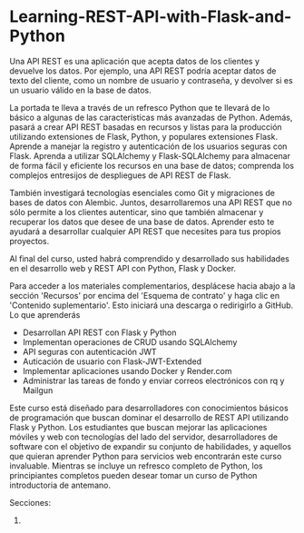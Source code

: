 # Learning-REST-API-with-Flask-and-Python

Una API REST es una aplicación que acepta datos de los clientes y devuelve los datos. Por ejemplo, una API REST podría aceptar datos de texto del cliente, como un nombre de usuario y contraseña, y devolver si es un usuario válido en la base de datos.

La portada te lleva a través de un refresco Python que te llevará de lo básico a algunas de las características más avanzadas de Python. Además, pasará a crear API REST basadas en recursos y listas para la producción utilizando extensiones de Flask, Python, y populares extensiones Flask. Aprende a manejar la registro y autenticación de los usuarios seguras con Flask. Aprenda a utilizar SQLAlchemy y Flask-SQLAlchemy para almacenar de forma fácil y eficiente los recursos en una base de datos; comprenda los complejos entresijos de despliegues de API REST de Flask.

También investigará tecnologías esenciales como Git y migraciones de bases de datos con Alembic. Juntos, desarrollaremos una API REST que no sólo permite a los clientes autenticar, sino que también almacenar y recuperar los datos que desee de una base de datos. Aprender esto te ayudará a desarrollar cualquier API REST que necesites para tus propios proyectos.

Al final del curso, usted habrá comprendido y desarrollado sus habilidades en el desarrollo web y REST API con Python, Flask y Docker.

Para acceder a los materiales complementarios, desplácese hacia abajo a la sección 'Recursos' por encima del 'Esquema de contrato' y haga clic en 'Contenido suplementario'. Esto iniciará una descarga o redirigirlo a GitHub.
Lo que aprenderás

- Desarrollan API REST con Flask y Python
- Implementan operaciones de CRUD usando SQLAlchemy
- API seguras con autenticación JWT
- Auticación de usuario con Flask-JWT-Extended
- Implementar aplicaciones usando Docker y Render.com
- Administrar las tareas de fondo y enviar correos electrónicos con rq y Mailgun

Este curso está diseñado para desarrolladores con conocimientos básicos de programación que buscan dominar el desarrollo de REST API utilizando Flask y Python. Los estudiantes que buscan mejorar las aplicaciones móviles y web con tecnologías del lado del servidor, desarrolladores de software con el objetivo de expandir su conjunto de habilidades, y aquellos que quieran aprender Python para servicios web encontrarán este curso invaluable. Mientras se incluye un refresco completo de Python, los principiantes completos pueden desear tomar un curso de Python introductoria de antemano.

Secciones:

1. 
